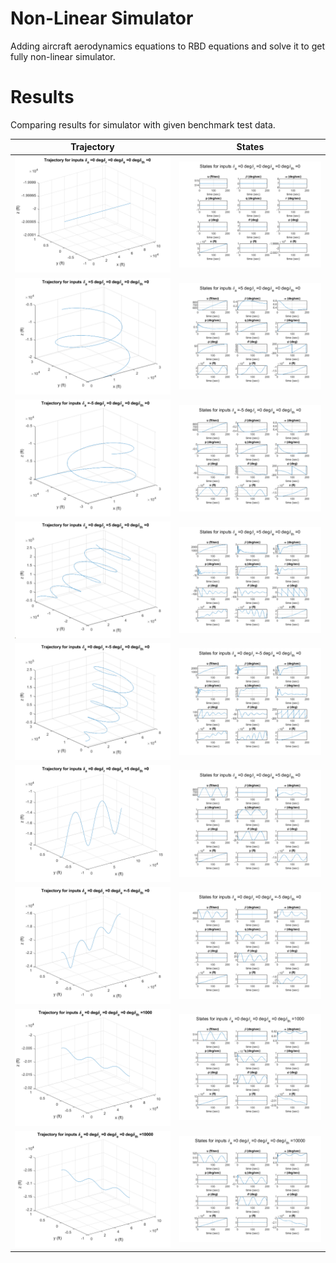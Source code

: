 # Non-Linear Simulator

Adding aircraft aerodynamics equations to RBD equations and solve it to get fully non-linear simulator.

# Results

Comparing results for simulator with given benchmark test data.

|                   Trajectory                   |                   States                   |
| :--------------------------------------------: | :----------------------------------------: |
| ![Input 1 Trajectory](../Images/NLS1_fig1.svg) | ![Input 1 States](../Images/NLS1_fig2.svg) |
| ![Input 2 Trajectory](../Images/NLS2_fig1.svg) | ![Input 2 States](../Images/NLS2_fig2.svg) |
| ![Input 3 Trajectory](../Images/NLS3_fig1.svg) | ![Input 3 States](../Images/NLS3_fig2.svg) |
| ![Input 4 Trajectory](../Images/NLS4_fig1.svg) | ![Input 4 States](../Images/NLS4_fig2.svg) |
| ![Input 5 Trajectory](../Images/NLS5_fig1.svg) | ![Input 5 States](../Images/NLS5_fig2.svg) |
| ![Input 6 Trajectory](../Images/NLS6_fig1.svg) | ![Input 6 States](../Images/NLS6_fig2.svg) |
| ![Input 7 Trajectory](../Images/NLS7_fig1.svg) | ![Input 7 States](../Images/NLS7_fig2.svg) |
| ![Input 8 Trajectory](../Images/NLS8_fig1.svg) | ![Input 8 States](../Images/NLS8_fig2.svg) |
| ![Input 9 Trajectory](../Images/NLS9_fig1.svg) | ![Input 9 States](../Images/NLS9_fig2.svg) |
